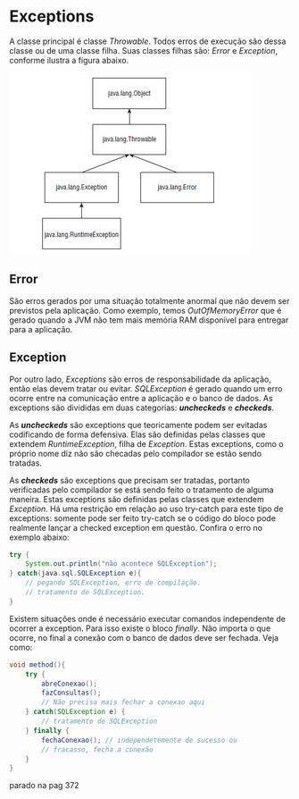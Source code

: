 # Exceptions

A classe principal é classe *Throwable*. Todos erros de execução são dessa classe ou de uma classe filha.
Suas classes filhas são: *Error* e *Exception*, conforme ilustra a figura abaixo.

![Categories of Exception](categories.png)

## Error

São erros gerados por uma situação totalmente anormal que não devem ser previstos pela aplicação. Como exemplo, temos *OutOfMemoryError* que é gerado quando a JVM não tem mais memória RAM disponível para entregar para a aplicação.

## Exception

Por outro lado, *Exceptions* são erros de responsabilidade da aplicação, então elas devem tratar ou evitar. *SQLException* é gerado quando um erro ocorre entre na comunicação entre a aplicação e o banco de dados. 
As exceptions são divididas em duas categorias: ***uncheckeds*** e ***checkeds***.  

As ***uncheckeds*** são exceptions que teoricamente podem ser evitadas codificando de forma defensiva. Elas são definidas pelas classes que extendem *RuntimeException*, filha de *Exception*. Estas exceptions, como o próprio nome diz não são checadas pelo compilador se estão sendo tratadas.

As ***checkeds*** são exceptions que precisam ser tratadas, portanto verificadas pelo compilador se está sendo feito o tratamento de alguma maneira. Estas exceptions são definidas pelas classes que extendem *Exception*.
Há uma restrição em relação ao uso try-catch para este tipo de exceptions: somente pode ser feito try-catch se o código do bloco pode realmente lançar a checked exception em questão. Confira o erro no exemplo abaixo:

```java
try {
    System.out.println("não acontece SQLException");
} catch(java.sql.SQLException e){
    // pegando SQLException, erro de compilação.
    // tratamento de SQLException.
}
```
Existem situações onde é necessário executar comandos independente de ocorrer a exception. Para isso existe o bloco *finally*. Não importa o que ocorre, no final a conexão com o banco de dados deve ser fechada. Veja como:

```java
void method(){
    try {
        abreConexao();
        fazConsultas();
        // Não precisa mais fechar a conexao aqui
    } catch(SQLException e) {
        // tratamento de SQLException
    } finally {
        fechaConexao(); // independetemente de sucesso ou
        // fracasso, fecha a conexão
    }
}
```
parado na pag 372